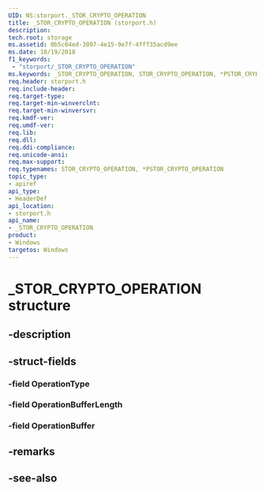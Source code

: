 ```yaml
---
UID: NS:storport._STOR_CRYPTO_OPERATION
title: _STOR_CRYPTO_OPERATION (storport.h)
description: 
tech.root: storage
ms.assetid: 0b5c04ed-3097-4e15-9e7f-4fff35acd9ee
ms.date: 10/19/2018
f1_keywords:
 - "storport/_STOR_CRYPTO_OPERATION"
ms.keywords: _STOR_CRYPTO_OPERATION, STOR_CRYPTO_OPERATION, *PSTOR_CRYPTO_OPERATION, 
req.header: storport.h
req.include-header:
req.target-type:
req.target-min-winverclnt:
req.target-min-winversvr:
req.kmdf-ver:
req.umdf-ver:
req.lib:
req.dll:
req.ddi-compliance:
req.unicode-ansi:
req.max-support:
req.typenames: STOR_CRYPTO_OPERATION, *PSTOR_CRYPTO_OPERATION
topic_type: 
- apiref
api_type: 
- HeaderDef
api_location: 
- storport.h
api_name: 
- _STOR_CRYPTO_OPERATION
product:
- Windows
targetos: Windows
---
```


# _STOR_CRYPTO_OPERATION structure

## -description


## -struct-fields

### -field OperationType
 
### -field OperationBufferLength
 
### -field OperationBuffer
 

## -remarks

## -see-also
